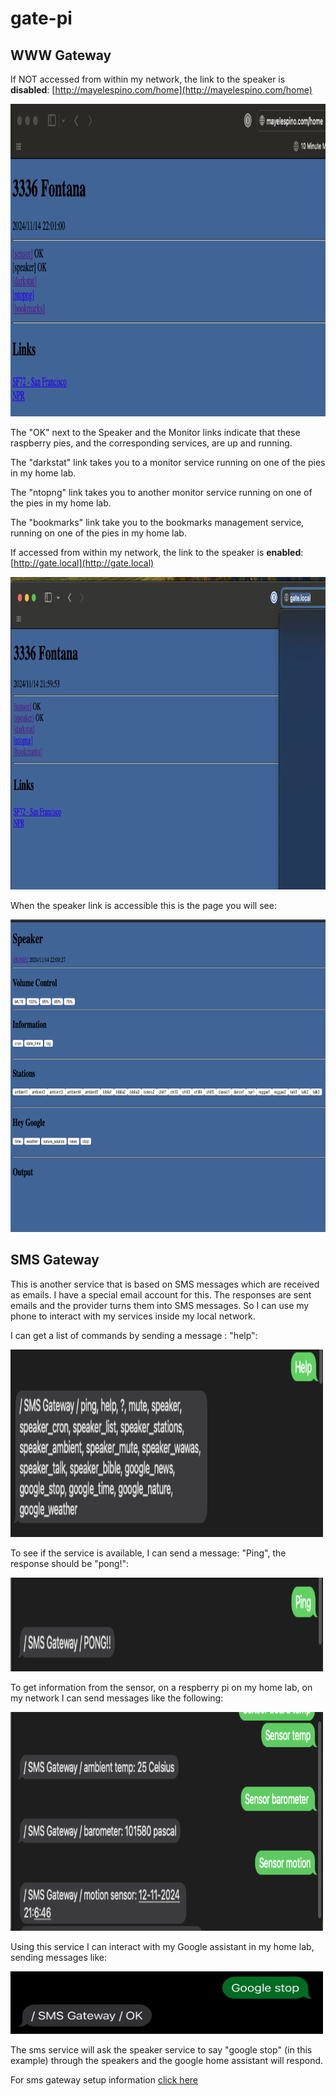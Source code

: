 # gate-pi

## WWW Gateway

If NOT accessed from within my network, the link to the speaker is **disabled**: [http://mayelespino.com/home](http://mayelespino.com/home)

<img src="images/web_gate_01.png" width="700" height="500"/>

The "OK" next to the Speaker and the Monitor links indicate that these raspberry pies, and the corresponding services, are up and running.

The "darkstat" link takes you to a monitor service running on one of the pies in my home lab.

The "ntopng" link takes you to another monitor service running on one of the pies in my home lab.

The "bookmarks" link take you to the bookmarks management service, running on one of the pies in my home lab.

If accessed from within my network, the link to the speaker is __enabled__: [http://gate.local](http://gate.local)

<img src="images/web_gate_02.png" width="700" height="500"/>

When the speaker link is accessible this is the page you will see:

<img src="images/speaker-pi_01.png" width="700" height="500"/>

## SMS Gateway

This is another service that is based on SMS messages which are received as emails. I have a special email account for this. The responses are sent emails and the provider turns them into SMS messages. So I can use my phone to interact with my services inside my local network.

I can get a list of commands by sending a message : "help":

<img src="images/sms_gate_01.png" width="500" height="300"/>

To see if the service is available, I can send a message: "Ping", the response should be "pong!":

<img src="images/sms_gate_02.png" width="500" height="150"/>

To get information from the sensor, on a respberry pi on my home lab, on my network I can send messages like the following:

<img src="images/sms_gate_03.png" width="500" height="350"/>


Using this service I can interact with my Google assistant in my home lab, sending messages like: 

<img src="images/sms_gate_04.jpeg" width="500" height="100"/>

The sms service will ask the speaker service to say "google stop" (in this example) through the speakers and the google home assistant will respond.


For sms gateway setup information [click here](sms_gate/readme.md)
